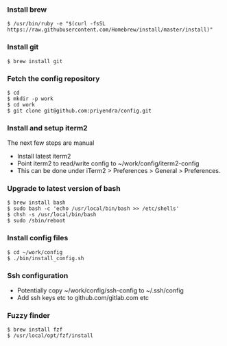 ### Install brew
```
$ /usr/bin/ruby -e "$(curl -fsSL https://raw.githubusercontent.com/Homebrew/install/master/install)"
```

### Install git
```
$ brew install git
```

### Fetch the config repository
```
$ cd
$ mkdir -p work
$ cd work
$ git clone git@github.com:priyendra/config.git
```

### Install and setup iterm2
The next few steps are manual
- Install latest iterm2
- Point iterm2 to read/write config to ~/work/config/iterm2-config
- This can be done under iTerm2 > Preferences > General > Preferences.

### Upgrade to latest version of bash
```
$ brew install bash
$ sudo bash -c 'echo /usr/local/bin/bash >> /etc/shells'
$ chsh -s /usr/local/bin/bash
$ sudo /sbin/reboot
```

### Install config files
```
$ cd ~/work/config
$ ./bin/install_config.sh
```

### Ssh configuration
- Potentially copy ~/work/config/ssh-config to ~/.ssh/config
- Add ssh keys etc to github.com/gitlab.com etc

### Fuzzy finder
```
$ brew install fzf
$ /usr/local/opt/fzf/install
```
